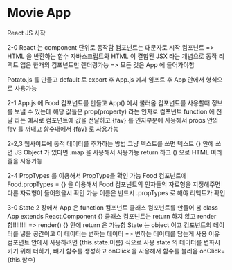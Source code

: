 # Movie App

React JS 시작

2-0
React 는 component 단위로 동작함 컴포넌트는 대문자로 시작
컴포넌트 => HTML 을 반환하는 함수
자바스크립트와 HTML 이 결합된 JSX 라는 개념으로 동작
리액트 앱은 한개의 컴포넌트만 렌더링가능 => 모든 것은 App 에 들어가야함

Potato.js 를 만들고 default 로 export 후 App.js 에서 임포트 후 App 안에서 <Potato /> 형식으로 사용가능

2-1
App.js 에 Food 컴포넌트를 만들고 App() 에서 불러옴
컴포넌트를 사용할때 정보를 보낼 수 있는데 해당 값들은 prop(property) 라는 인자로 컴포넌트 function 에 전달
<Food fav="kimchi"> 라는 예시로 컴포넌트에 값을 전달하고
{fav} 를 인자부분에 사용해서 props 안의 fav 를 꺼내고 함수내에서 {fav} 로 사용가능

2-2,3
웹사이트에 동적 데이터를 추가하는 방법
그냥 텍스트를 쓰면 텍스트 {} 안에 쓰면 JS
Object 가 있다면 .map 을 사용해서 사용가능
return 하고 () 으로 HTML 여러줄을 사용가능

2-4 PropTypes 를 이용해서 PropType을 확인 가능
Food 컴포넌트에 Food.propTypes = {} 을 이용해서 Food 컴포넌트의 인자들의 자료형을 지정해주면 다른 자료형이 들어왔을시 확인 가능
이름은 반드시 .propTypes 로 해야 리액트가 확인

3-0 State
2 장에서 App 은 function 컴포넌트
클래스 컴포넌트를 만들어 봄
class App extends React.Component {}
클래스 컴포넌트는 return 하지 않고 render 함!!!!!!!! => render() {} 안에 return 은 가능함
State 는 object 이고 컴포넌트의 데이터를 넣을 공간이고 이 데이터는 변하는 데이터 => 변하는 데이터를 담는게 사용 이유
컴포넌트 안에서 사용하려면 {this.state.이름} 식으로 사용
state 의 데이터를 변화시키기 위해 더하기, 뺴기 함수를 생성하고 onClick 을 사용해서 함수를 불러옴
onClick={this.함수}
